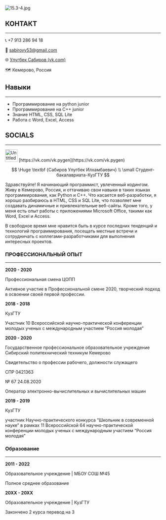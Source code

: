 # 

![15.3-4.jpg](Untitled%201f05ab1c851e430d97ef0f49379e21ae/15.3-4.jpg)

## КОНТАКТ

---

📞  +7 913 286 94 18

📩  sabirovy53@gmail.com

🌐  [Улугбек Сабиров (vk.com)](https://vk.com/vk.pygen)

🗺️  Кемерово, Россия

## Навыки

---

- Программирование на python junior
- Программирование на C++ junior
- Знание HTML, CSS, SQL Lite
- Работа с Word, Excel, Access

## SOCIALS

---

<aside>
<img src="Untitled%201f05ab1c851e430d97ef0f49379e21ae/VK_Pay_Logo_1.png" alt="Untitled%201f05ab1c851e430d97ef0f49379e21ae/VK_Pay_Logo_1.png" width="40px" /> [https://vk.com/vk.pygen](https://vk.com/vk.pygen)

</aside>

$$
\Huge \textbf {Сабиров Улугбек Илхамбаевич} \\
\small Студент-бакалавриата-КузГТУ
$$

Здравствуйте! Я начинающий программист, увлеченный кодингом. Живу в Кемерово, Россия, и оттачиваю свои навыки в таких языках программирования, как Python и C++. Что касается веб-разработки, я хорошо разбираюсь в HTML, CSS и SQL Lite, что позволяет мне создавать динамичные и привлекательные веб-сайты. Кроме того, у меня есть опыт работы с приложениями Microsoft Office, такими как Word, Excel и Access.

В свободное время мне нравится быть в курсе последних тенденций и технологий программирования, посещать местные встречи и сотрудничать с коллегами-разработчиками для выполнения интересных проектов.

### **ПРОФЕССИОНАЛЬНЫЙ ОПЫТ**

---

**2020 - 2020**

Профессиональная смена ЦОПП

Активное участие в Профессиональной смене 2020, творческий подход в освоении своей первой профессии.

**2018 - 2018**

КузГТУ

Участник 10 Всероссийской научно-практической конференции молодых ученых с международным участием “Россия молодая”

**2020 - 2020**

Государственное профессиональное образовательное учреждение Сибирский политехнический техникум Кемерово

Свидетельство о профессии рабочего, должности служащего

СПР 0421363

№ 67 24.08.2020

Оператор электронно-вычислительных и вычислительных машин

**2019 - 2019**

КузГТУ

участник Научно-практического конкурса “Школьник в современной науке” в рамках 11 Всероссийской 64 научно-практической конференции молодых ученых с международным участием “Россия молодая”

### Образование

---

**2011 - 2022**

Образовательное учреждение | МБОУ СОШ №45

Полное среднее образование

**20XX - 20XX**

Образовательное учреждение | КузГТУ

Закончено 2 курса перевод на 3